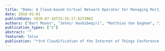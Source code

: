 ```yaml
---
title: "Demo: A Cloud-based Virtual Network Operator for Managing Multimodal LPWA Networks and Devices"
date: 2018-01-01
publishDate: 2020-07-18T15:35:17.627306Z
authors: ["Bart Moons", "Jetmir Haxhibeqiri", "Matthias Van Eeghem", "Jen Rossey", "Abdulkadir Karagaac", "Jeroen Famaey", "Jeroen Hoebeke"]
publication_types: ["1"]
abstract: ""
featured: false
publication: "*3rd Cloudification of the Internet of Things Conference (CIoT)*"
---
```


